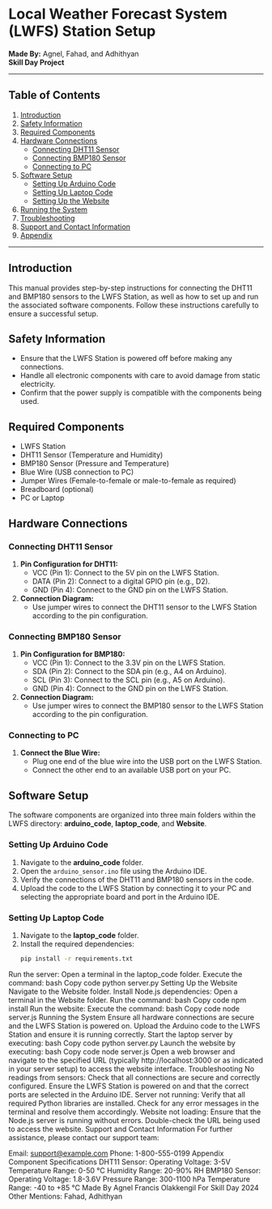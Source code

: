 # Local Weather Forecast System (LWFS) Station Setup

**Made By:** Agnel, Fahad, and Adhithyan  
**Skill Day Project**  

---

## Table of Contents
1. [Introduction](#introduction)  
2. [Safety Information](#safety-information)  
3. [Required Components](#required-components)  
4. [Hardware Connections](#hardware-connections)  
   - [Connecting DHT11 Sensor](#connecting-dht11-sensor)  
   - [Connecting BMP180 Sensor](#connecting-bmp180-sensor)  
   - [Connecting to PC](#connecting-to-pc)  
5. [Software Setup](#software-setup)  
   - [Setting Up Arduino Code](#setting-up-arduino-code)  
   - [Setting Up Laptop Code](#setting-up-laptop-code)  
   - [Setting Up the Website](#setting-up-the-website)  
6. [Running the System](#running-the-system)  
7. [Troubleshooting](#troubleshooting)  
8. [Support and Contact Information](#support-and-contact-information)  
9. [Appendix](#appendix)  

---

## Introduction
This manual provides step-by-step instructions for connecting the DHT11 and BMP180 sensors to the LWFS Station, as well as how to set up and run the associated software components. Follow these instructions carefully to ensure a successful setup.

## Safety Information
- Ensure that the LWFS Station is powered off before making any connections.
- Handle all electronic components with care to avoid damage from static electricity.
- Confirm that the power supply is compatible with the components being used.

## Required Components
- LWFS Station
- DHT11 Sensor (Temperature and Humidity)
- BMP180 Sensor (Pressure and Temperature)
- Blue Wire (USB connection to PC)
- Jumper Wires (Female-to-female or male-to-female as required)
- Breadboard (optional)
- PC or Laptop

## Hardware Connections

### Connecting DHT11 Sensor
1. **Pin Configuration for DHT11:**
   - VCC (Pin 1): Connect to the 5V pin on the LWFS Station.
   - DATA (Pin 2): Connect to a digital GPIO pin (e.g., D2).
   - GND (Pin 4): Connect to the GND pin on the LWFS Station.
2. **Connection Diagram:**
   - Use jumper wires to connect the DHT11 sensor to the LWFS Station according to the pin configuration.

### Connecting BMP180 Sensor
1. **Pin Configuration for BMP180:**
   - VCC (Pin 1): Connect to the 3.3V pin on the LWFS Station.
   - SDA (Pin 2): Connect to the SDA pin (e.g., A4 on Arduino).
   - SCL (Pin 3): Connect to the SCL pin (e.g., A5 on Arduino).
   - GND (Pin 4): Connect to the GND pin on the LWFS Station.
2. **Connection Diagram:**
   - Use jumper wires to connect the BMP180 sensor to the LWFS Station according to the pin configuration.

### Connecting to PC
1. **Connect the Blue Wire:**
   - Plug one end of the blue wire into the USB port on the LWFS Station.
   - Connect the other end to an available USB port on your PC.

## Software Setup
The software components are organized into three main folders within the LWFS directory: **arduino_code**, **laptop_code**, and **Website**.

### Setting Up Arduino Code
1. Navigate to the **arduino_code** folder.
2. Open the `arduino_sensor.ino` file using the Arduino IDE.
3. Verify the connections of the DHT11 and BMP180 sensors in the code.
4. Upload the code to the LWFS Station by connecting it to your PC and selecting the appropriate board and port in the Arduino IDE.

### Setting Up Laptop Code
1. Navigate to the **laptop_code** folder.
2. Install the required dependencies:
   ```bash
   pip install -r requirements.txt
Run the server:
Open a terminal in the laptop_code folder.
Execute the command:
bash
Copy code
python server.py
Setting Up the Website
Navigate to the Website folder.
Install Node.js dependencies:
Open a terminal in the Website folder.
Run the command:
bash
Copy code
npm install
Run the website:
Execute the command:
bash
Copy code
node server.js
Running the System
Ensure all hardware connections are secure and the LWFS Station is powered on.
Upload the Arduino code to the LWFS Station and ensure it is running correctly.
Start the laptop server by executing:
bash
Copy code
python server.py
Launch the website by executing:
bash
Copy code
node server.js
Open a web browser and navigate to the specified URL (typically http://localhost:3000 or as indicated in your server setup) to access the website interface.
Troubleshooting
No readings from sensors:
Check that all connections are secure and correctly configured.
Ensure the LWFS Station is powered on and that the correct ports are selected in the Arduino IDE.
Server not running:
Verify that all required Python libraries are installed.
Check for any error messages in the terminal and resolve them accordingly.
Website not loading:
Ensure that the Node.js server is running without errors.
Double-check the URL being used to access the website.
Support and Contact Information
For further assistance, please contact our support team:

Email: support@example.com
Phone: 1-800-555-0199
Appendix
Component Specifications
DHT11 Sensor:
Operating Voltage: 3-5V
Temperature Range: 0-50 °C
Humidity Range: 20-90% RH
BMP180 Sensor:
Operating Voltage: 1.8-3.6V
Pressure Range: 300-1100 hPa
Temperature Range: -40 to +85 °C
Made By Agnel Francis Olakkengil For Skill Day 2024
Other Mentions: Fahad, Adhithyan
